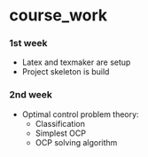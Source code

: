 # course_work

### 1st week
* Latex and texmaker are setup
* Project skeleton is build

### 2nd week
* Optimal control problem theory:
  * Classification
  * Simplest OCP
  * OCP solving algorithm
